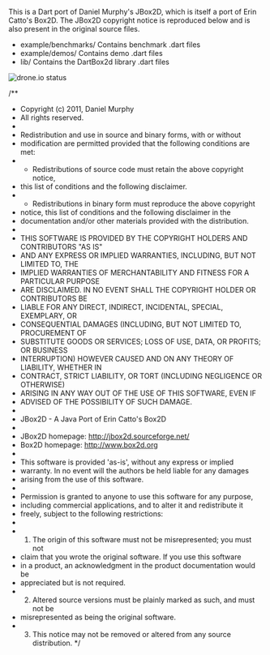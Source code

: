 This is a Dart port of Daniel Murphy's JBox2D, which is itself a port of Erin
Catto's Box2D. The JBox2D copyright notice is reproduced below and is also
present in the original source files.

* example/benchmarks/  Contains benchmark .dart files
* example/demos/       Contains demo .dart files
* lib/         	       Contains the DartBox2d library .dart files

![drone.io status](https://drone.io/dominic/dartbox2d/status.png)

/**
 * Copyright (c) 2011, Daniel Murphy
 * All rights reserved.
 * 
 * Redistribution and use in source and binary forms, with or without
 * modification are permitted provided that the following conditions are met:
 * * Redistributions of source code must retain the above copyright notice,
 * this list of conditions and the following disclaimer.
 * * Redistributions in binary form must reproduce the above copyright
 * notice, this list of conditions and the following disclaimer in the
 * documentation and/or other materials provided with the distribution.
 * 
 * THIS SOFTWARE IS PROVIDED BY THE COPYRIGHT HOLDERS AND CONTRIBUTORS "AS IS"
 * AND ANY EXPRESS OR IMPLIED WARRANTIES, INCLUDING, BUT NOT LIMITED TO, THE
 * IMPLIED WARRANTIES OF MERCHANTABILITY AND FITNESS FOR A PARTICULAR PURPOSE
 * ARE DISCLAIMED. IN NO EVENT SHALL THE COPYRIGHT HOLDER OR CONTRIBUTORS BE
 * LIABLE FOR ANY DIRECT, INDIRECT, INCIDENTAL, SPECIAL, EXEMPLARY, OR
 * CONSEQUENTIAL DAMAGES (INCLUDING, BUT NOT LIMITED TO, PROCUREMENT OF
 * SUBSTITUTE GOODS OR SERVICES; LOSS OF USE, DATA, OR PROFITS; OR BUSINESS
 * INTERRUPTION) HOWEVER CAUSED AND ON ANY THEORY OF LIABILITY, WHETHER IN
 * CONTRACT, STRICT LIABILITY, OR TORT (INCLUDING NEGLIGENCE OR OTHERWISE)
 * ARISING IN ANY WAY OUT OF THE USE OF THIS SOFTWARE, EVEN IF
 * ADVISED OF THE POSSIBILITY OF SUCH DAMAGE.
 *
 * JBox2D - A Java Port of Erin Catto's Box2D
 * 
 * JBox2D homepage: http://jbox2d.sourceforge.net/ 
 * Box2D homepage: http://www.box2d.org
 * 
 * This software is provided 'as-is', without any express or implied
 * warranty.  In no event will the authors be held liable for any damages
 * arising from the use of this software.
 * 
 * Permission is granted to anyone to use this software for any purpose,
 * including commercial applications, and to alter it and redistribute it
 * freely, subject to the following restrictions:
 * 
 * 1. The origin of this software must not be misrepresented; you must not
 * claim that you wrote the original software. If you use this software
 * in a product, an acknowledgment in the product documentation would be
 * appreciated but is not required.
 * 2. Altered source versions must be plainly marked as such, and must not be
 * misrepresented as being the original software.
 * 3. This notice may not be removed or altered from any source distribution.
 */

